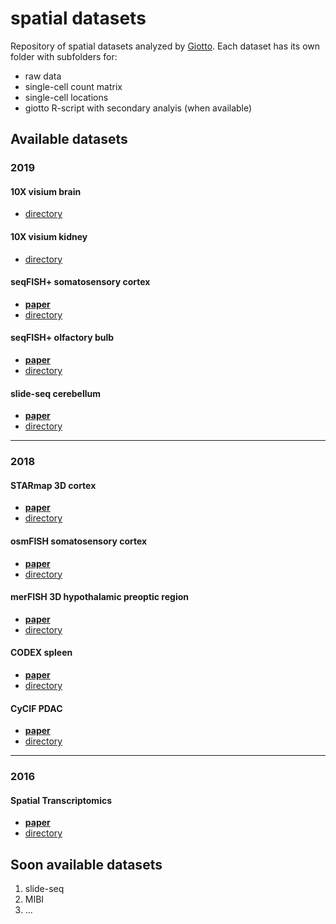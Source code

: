 # spatial datasets
Repository of spatial datasets analyzed by [Giotto](https://rubd.github.io/Giotto/). Each dataset has its own folder with subfolders for:
- raw data  
- single-cell count matrix  
- single-cell locations  
- giotto R-script with secondary analyis (when available)  


## Available datasets

### 2019

#### 10X visium brain
- [directory](./data/2019_visium_brain/)

#### 10X visium kidney
- [directory](./data/2019_visium_kidney/)

#### seqFISH+ somatosensory cortex
- [**paper**](https://www.nature.com/articles/s41586-019-1049-y)  
- [directory](./data/2019_seqfish_plus_SScortex/)

#### seqFISH+ olfactory bulb
- [**paper**](https://www.nature.com/articles/s41586-019-1049-y)  
- [directory](./data/2019_seqfish_plus_olfactory_bulb/)

#### slide-seq cerebellum
- [**paper**](https://science.sciencemag.org/content/363/6434/1463)  
- [directory](./data/2019_slideseq_cerebellum/)

-------------------------------------------------------------------------


### 2018

#### STARmap 3D cortex
- [**paper**](https://science.sciencemag.org/content/361/6400/eaat5691)  
- [directory](./data/2018_starmap_3D_cortex/)

#### osmFISH somatosensory cortex
- [**paper**](https://www.nature.com/articles/s41592-018-0175-z)  
- [directory](./data/2018_osmFISH_SScortex/)

#### merFISH 3D hypothalamic preoptic region
- [**paper**](https://science.sciencemag.org/content/362/6416/eaau5324)
- [directory](./data/2018_merFISH_science_hypo_preoptic/)

#### CODEX spleen
- [**paper**](http://www.sciencedirect.com/science/article/pii/S0092867418309048)
- [directory](./data/2018_codex_spleen/)

#### CyCIF PDAC
- [**paper**](https://doi.org/10.7554/eLife.31657)
- [directory](./data/2018_CyCIF_PDAC/)

--------------------------------------------------------------------------

### 2016

#### Spatial Transcriptomics
- [**paper**](https://science.sciencemag.org/content/353/6294/78)
- [directory](./data/2016_ST_olfactory_bulb/)

## Soon available datasets  

1. slide-seq
2. MIBI
3. ...
